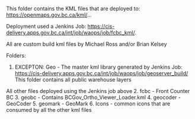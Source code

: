 This folder contains the KML files that are deployed to:  https://openmaps.gov.bc.ca/kml/...

Deployment used a Jenkins Job: https://cis-delivery.apps.gov.bc.ca/int/job/waops/job/fcbc_kml/. 

All are custom build kml files by Michael Ross and/or Brian Kelsey

Folders:
1. EXCEPTON: Geo - The master kml library generated by Jenkins Job: https://cis-delivery.apps.gov.bc.ca/int/job/waops/job/geoserver_build/
   This folder contains all public warehouse layers

All other files deployed using the Jenkins job above
2. fcbc - Front Counter BC
3. geobc - Contains BCGov_Ortho_Viewer_Loader.kml
4. geocoder - GeoCoder
5. geomark - GeoMark
6. Icons - common icons that are consumed by all the other kml files
